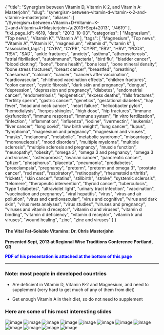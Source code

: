 {
    "title": "Synergism between Vitamin D, Vitamin K-2, and Vitamin A: Masterjohn",
    "slug": "synergism-between-vitamin-d-vitamin-k-2-and-vitamin-a-masterjohn",
    "aliases": [
        "/Synergism+between+Vitamin+D+Vitamin+K-2+and+Vitamin+A+Masterjohn+\u2013+Sept+2013",
        "/4619"
    ],
    "tiki_page_id": 4619,
    "date": "2013-10-03",
    "categories": [
        "Magnesium",
        "Top news",
        "Vitamin K",
        "Vitamin A"
    ],
    "tags": [
        "Magnesium",
        "Top news",
        "Vitamin A",
        "Vitamin K",
        "magnesium",
        "vitamin d",
        "vitamin k"
    ],
    "associated_tags": [
        "CYPA",
        "CYPB",
        "CYPR",
        "EBV",
        "HRV",
        "PCOS",
        "RSV",
        "SAD",
        "ankle fractures",
        "anxiety",
        "asthma",
        "atherosclerosis",
        "atrial fibrillation",
        "autoimmune",
        "bacteria",
        "bird flu",
        "bladder cancer",
        "blood clotting",
        "bone",
        "bone health",
        "bone loss",
        "bone mineral density",
        "bone stress fractures",
        "breast cancer",
        "breastfed",
        "breathing",
        "caesarean",
        "calcium",
        "cancer",
        "cancers after vaccination",
        "cardiovascular",
        "childhood vaccination effects",
        "children fractures",
        "colon cancer",
        "cystic fibrosis",
        "dark skin and pregnancy",
        "dengue",
        "depression",
        "depression and pregnancy",
        "diabetes",
        "endometrial cancer",
        "endometriosis",
        "epigenetics",
        "excess deaths",
        "falls fractures",
        "fertility sperm",
        "gastric cancer",
        "genetics",
        "gestational diabetes",
        "hay fever",
        "head and neck cancer",
        "heart failure",
        "helicobacter pylori",
        "hemodialysis",
        "herpes shingles",
        "high dose",
        "hip fractures",
        "immune dysfunction",
        "immune response",
        "immune system",
        "in vitro fertilization",
        "infection",
        "inflammation",
        "influenza",
        "iodine",
        "ivermectin",
        "leukemia",
        "liver cancer",
        "long covid",
        "low birth weight",
        "lung cancer",
        "lupus",
        "lymphoma",
        "magnesium and pregnancy",
        "magnesium and viruses",
        "masks",
        "melanoma",
        "metabolic",
        "metabolic syndrome",
        "miscarriage",
        "mononucleosis",
        "mood disorders",
        "multiple myeloma",
        "multiple sclerosis",
        "multiple sclerosis and pregnancy",
        "muscle function",
        "neuropathy",
        "obesity",
        "omega 3",
        "omega 3 and pregnancy",
        "omega 3 and viruses",
        "osteoporosis",
        "ovarian cancer",
        "pancreatic cancer",
        "pfizer",
        "phosphorus",
        "placenta",
        "pneumonia",
        "prediabetes",
        "preeclampsia",
        "pregnancy",
        "preterm",
        "preterm and omega 3",
        "prostate cancer",
        "red meat",
        "respiratory",
        "retinopathy",
        "rheumatoid arthritis",
        "rickets",
        "skin cancer",
        "statins",
        "stillbirth",
        "stroke",
        "systemic sclerosis",
        "telomere",
        "therapeutic intervention",
        "thyroid cancer",
        "tuberculosis",
        "type 1 diabetes",
        "ultraviolet light",
        "urinary tract infection",
        "vaccination",
        "vaccination and pregnancy",
        "viral hepatitis",
        "virus",
        "virus and air pollution",
        "virus and cardiovascular",
        "virus and cognitive",
        "virus and dark skin",
        "virus meta analyses",
        "virus studies",
        "viruses and pregnancy",
        "viruses and vitamin d receptor",
        "vitamin d and viruses",
        "vitamin d binding",
        "vitamin d deficiency",
        "vitamin d receptor",
        "vitamin k and viruses",
        "wound healing",
        "zinc",
        "zinc and viruses"
    ]
}


#### The Vital Fat-Soluble Vitamins: Dr. Chris Masterjohn

 **Presented Sept, 2013 at Regional Wise Traditions Conference Portland, OR** 

 **<span style="color:#00F;">PDF of his presentation is attached at the bottom of this page</span>** 

---

### Note: most people in developed countries

* Are deficient in Vitamin D, Vitamin K-2 and Magnesium, and need to supplement (very hard to get much of any of them from diet)

* Get enough Vitamin A in their diet, so do not need to supplement

### Here are some of his most interesting slides

<img src="https://d378j1rmrlek7x.cloudfront.net/attachments/jpeg/mj1.jpg" alt="image">
<img src="https://d378j1rmrlek7x.cloudfront.net/attachments/jpeg/mj2.jpg" alt="image">
<img src="https://d378j1rmrlek7x.cloudfront.net/attachments/jpeg/mj3.jpg" alt="image">
<img src="https://d378j1rmrlek7x.cloudfront.net/attachments/jpeg/mj4.jpg" alt="image">
<img src="https://d378j1rmrlek7x.cloudfront.net/attachments/jpeg/mj5.jpg" alt="image">
<img src="https://d378j1rmrlek7x.cloudfront.net/attachments/jpeg/mj6.jpg" alt="image">
<img src="https://d378j1rmrlek7x.cloudfront.net/attachments/jpeg/mj7.jpg" alt="image">
<img src="https://d378j1rmrlek7x.cloudfront.net/attachments/jpeg/mj8.jpg" alt="image">
<img src="https://d378j1rmrlek7x.cloudfront.net/attachments/jpeg/mj9.jpg" alt="image">
<img src="https://d378j1rmrlek7x.cloudfront.net/attachments/jpeg/mj10.jpg" alt="image">
<img src="https://d378j1rmrlek7x.cloudfront.net/attachments/jpeg/mj11.jpg" alt="image">
<img src="https://d378j1rmrlek7x.cloudfront.net/attachments/jpeg/mj12.jpg" alt="image">